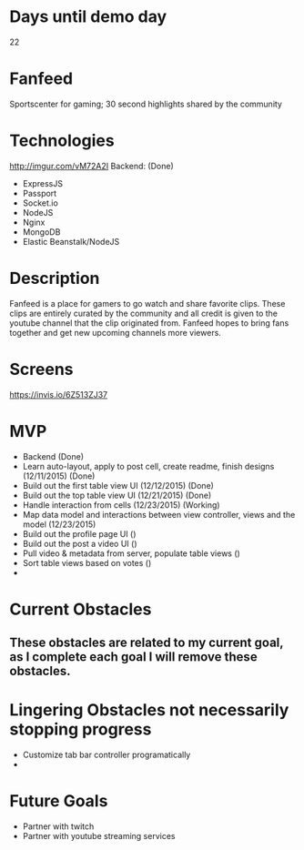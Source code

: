 # Days until demo day
22

# Fanfeed
Sportscenter for gaming; 30 second highlights shared by the community

# Technologies
http://imgur.com/vM72A2I
Backend: (Done)
- ExpressJS
- Passport
- Socket.io
- NodeJS
- Nginx
- MongoDB
- Elastic Beanstalk/NodeJS

# Description
Fanfeed is a place for gamers to go watch and share favorite clips. These clips are entirely curated by the community and all credit is given to the youtube channel that the clip originated from. Fanfeed hopes to bring fans together and get new upcoming channels more viewers.


# Screens
https://invis.io/6Z513ZJ37


# MVP
- Backend (Done)
- Learn auto-layout, apply to post cell, create readme, finish designs (12/11/2015) (Done)
- Build out the first table view UI (12/12/2015) (Done) 
- Build out the top table view UI (12/21/2015) (Done)
- Handle interaction from cells (12/23/2015) (Working)
- Map data model and interactions between view controller, views and the model (12/23/2015)
- Build out the profile page UI ()
- Build out the post a video UI ()
- Pull video & metadata from server, populate table views ()
- Sort table views based on votes ()
- 

# Current Obstacles
These obstacles are related to my current goal, as I complete each goal I will remove these obstacles.
- 

# Lingering Obstacles not necessarily stopping progress
- Customize tab bar controller programatically
- 


# Future Goals
- Partner with twitch
- Partner with youtube streaming services
